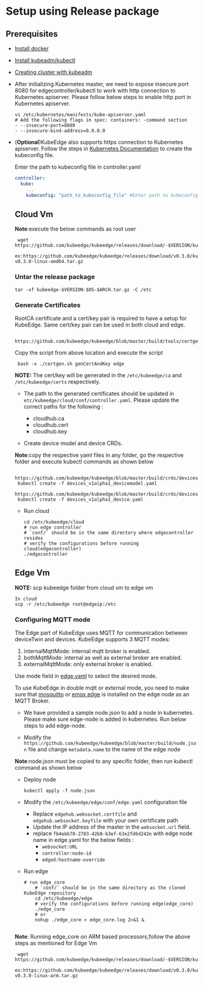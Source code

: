 # Setup using Release package

## Prerequisites

+ [Install docker](https://docs.docker.com/install/)

+ [Install kubeadm/kubectl](https://kubernetes.io/docs/setup/independent/install-kubeadm/)

+ [Creating cluster with kubeadm](<https://kubernetes.io/docs/setup/independent/create-cluster-kubeadm/>)

+ After initializing Kubernetes master, we need to expose insecure port 8080 for edgecontroller/kubectl to work with http connection to Kubernetes apiserver.
  Please follow below steps to enable http port in Kubernetes apiserver.

    ```shell
    vi /etc/kubernetes/manifests/kube-apiserver.yaml
    # Add the following flags in spec: containers: -command section
    - --insecure-port=8080
    - --insecure-bind-address=0.0.0.0
    ```

+ (**Optional**)KubeEdge also supports https connection to Kubernetes apiserver. Follow the steps in [Kubernetes Documentation](https://kubernetes.io/docs/tasks/access-application-cluster/configure-access-multiple-clusters/) to create the kubeconfig file.

  Enter the path to kubeconfig file in controller.yaml
  ```yaml
  controller:
    kube:
      ...
      kubeconfig: "path_to_kubeconfig_file" #Enter path to kubeconfig file to enable https connection to k8s apiserver
  ```
  
  ## Cloud Vm
 
  **Note**:execute the below commands as root user
  ```
   wget https://github.com/kubeedge/kubeedge/releases/download/-$VERSION/kubeedge-$VERSION-$OS-$ARCH.tar.gz
   ex:https://github.com/kubeedge/kubeedge/releases/download/v0.3.0/kubeedge-v0.3.0-linux-amd64.tar.gz
  ```
  
  ### Untar the release package
  ```
  tar -xf kubeedge-$VERSION-$OS-$ARCH.tar.gz -C /etc
  ```
  
  ### Generate Certificates
  
  RootCA certificate and a cert/key pair is required to have a setup for KubeEdge. Same cert/key pair can be used in both cloud and edge.
  
  ```
   https://github.com/kubeedge/kubeedge/blob/master/build/tools/certgen.sh
  ```
  Copy the script from above location and execute the script
  ```
   bash -x ./certgen.sh genCertAndKey edge
  ```
  **NOTE:** The cert/key will be generated in the `/etc/kubeedge/ca` and `/etc/kubeedge/certs` respectively.
  
  + The path to the generated certificates should be updated in `etc/kubeedge/cloud/conf/controller.yaml`. Please update the correct paths for the following :
      + cloudhub.ca
      + cloudhub.cert
      + cloudhub.key
  
  + Create device model and device CRDs.
 
  **Note**:copy the respective yaml files in any folder, go the respective folder and execute kubectl commands as shown below
    
     ```
      https://github.com/kubeedge/kubeedge/blob/master/build/crds/devices/devices_v1alpha1_devicemodel.yaml
      kubectl create -f devices_v1alpha1_devicemodel.yaml
      https://github.com/kubeedge/kubeedge/blob/master/build/crds/devices/devices_v1alpha1_device.yaml
      kubectl create -f devices_v1alpha1_device.yaml
     ```    
  + Run cloud
  
      ```shell
      cd /etc/kubeedge/cloud
      # run edge controller
      # `conf/` should be in the same directory where edgecontroller resides
      # verify the configurations before running cloud(edgecontroller)
      ./edgecontroller
      ```
  ## Edge Vm   
   **NOTE:** scp kubeedge folder from cloud vm to edge vm
   ```
   In cloud
   scp -r /etc/kubeedge root@edgeip:/etc
   ```
   ### Configuring MQTT mode
   
   The Edge part of KubeEdge uses MQTT for communication between deviceTwin and devices. KubeEdge supports 3 MQTT modes:
   1) internalMqttMode: internal mqtt broker is enabled.
   2) bothMqttMode: internal as well as external broker are enabled.
   3) externalMqttMode: only external broker is enabled.
   
   Use mode field in [edge.yaml](etc/kubeedge/edge/conf/edge.yaml#L4) to select the desired mode.
   
   To use KubeEdge in double mqtt or external mode, you need to make sure that [mosquitto](https://mosquitto.org/) or [emqx edge](https://www.emqx.io/downloads/edge) is installed on the edge node as an MQTT Broker.
   
   + We have provided a sample node.json to add a node in kubernetes. Please make sure edge-node is added in kubernetes. Run below steps to add edge-node.
   
   + Modify the `https://github.com/kubeedge/kubeedge/blob/master/build/node.json` file and change `metadata.name` to the name of the edge node
   
   **Note**:node.json must be copied to any specific folder, then run kubectl command as shown below
   
   + Deploy node
       ```shell
       kubectl apply -f node.json
       ```
   + Modify the `/etc/kubeedge/edge/conf/edge.yaml` configuration file
       + Replace `edgehub.websocket.certfile` and `edgehub.websocket.keyfile` with your own certificate path
       + Update the IP address of the master in the `websocket.url` field. 
       + replace `fb4ebb70-2783-42b8-b3ef-63e2fd6d242e` with edge node name in edge.yaml for the below fields :
           + `websocket:URL`
           + `controller:node-id`
           + `edged:hostname-override`
    
   + Run edge   
       ```
       # run edge_core
           # `conf/` should be in the same directory as the cloned KubeEdge repository
           cd /etc/kubeedge/edge
           # verify the configurations before running edge(edge_core)
           ./edge_core
           # or
           nohup ./edge_core > edge_core.log 2>&1 &
          
      ```
    **Note**: Running edge_core on ARM based processors,follow the above steps as mentioned for Edge Vm
    ```
     wget https://github.com/kubeedge/kubeedge/releases/download/-$VERSION/kubeedge-$VERSION-$OS-$ARCH.tar.gz
     ex:https://github.com/kubeedge/kubeedge/releases/download/v0.3.0/kubeedge-v0.3.0-linux-arm.tar.gz    
              
    ``` 